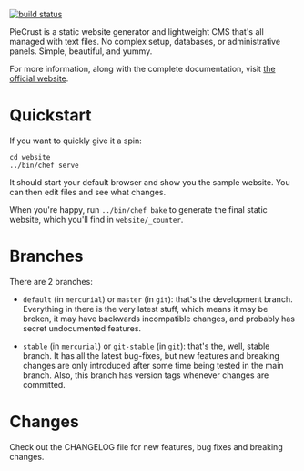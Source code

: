 
[![build status](https://secure.travis-ci.org/ludovicchabant/PieCrust.png?branch=master)](http://travis-ci.org/ludovicchabant/PieCrust)

PieCrust is a static website generator and lightweight CMS that's all managed
with text files. No complex setup, databases, or administrative panels.
Simple, beautiful, and yummy.

For more information, along with the complete documentation, visit [the
official website](http://bolt80.com/piecrust/).


Quickstart
==========

If you want to quickly give it a spin:

    cd website
    ../bin/chef serve

It should start your default browser and show you the sample website. You can
then edit files and see what changes.

When you're happy, run `../bin/chef bake` to generate the final static website,
which you'll find in `website/_counter`.


Branches
========

There are 2 branches:

* `default` (in `mercurial`) or `master` (in `git`): that's the development
  branch.  Everything in there is the very latest stuff, which means it may be
  broken, it may have backwards incompatible changes, and probably has secret
  undocumented features.

* `stable` (in `mercurial`) or `git-stable` (in `git`): that's the, well,
  stable branch. It has all the latest bug-fixes, but new features and
  breaking changes are only introduced after some time being tested in the
  main branch. Also, this branch has version tags whenever changes are
  committed.


Changes
=======

Check out the CHANGELOG file for new features, bug fixes and breaking changes. 


  [1]: https://bitbucket.org/ludovicchabant/piecrust-phamlp
  [2]: https://bitbucket.org/ludovicchabant/piecrust-dwoo

